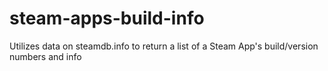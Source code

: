 # steam-apps-build-info
Utilizes data on steamdb.info to return a list of a Steam App's build/version numbers and info
